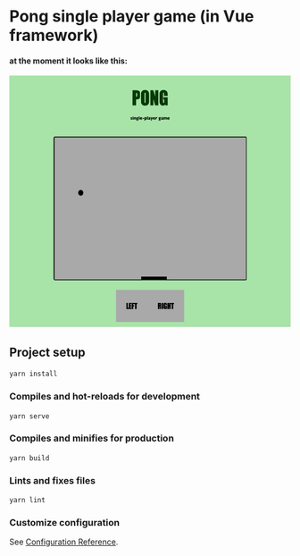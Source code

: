 # Pong single player game (in Vue framework)

#### at the moment it looks like this:

<img src="./pongsiteimg.png" width="550" height="450" />

## Project setup
```
yarn install
```

### Compiles and hot-reloads for development
```
yarn serve
```

### Compiles and minifies for production
```
yarn build
```

### Lints and fixes files
```
yarn lint
```

### Customize configuration
See [Configuration Reference](https://cli.vuejs.org/config/).
